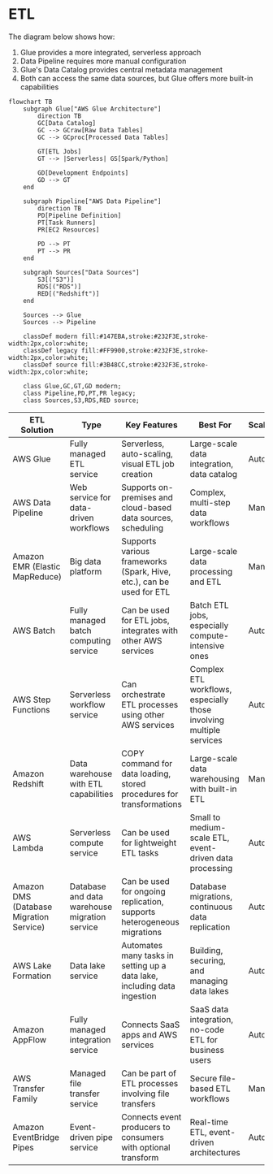 # ETL

The diagram below shows how:

1. Glue provides a more integrated, serverless approach
2. Data Pipeline requires more manual configuration
3. Glue's Data Catalog provides central metadata management
4. Both can access the same data sources, but Glue offers more built-in capabilities

```mermaid
flowchart TB
    subgraph Glue["AWS Glue Architecture"]
        direction TB
        GC[Data Catalog]
        GC --> GCraw[Raw Data Tables]
        GC --> GCproc[Processed Data Tables]
        
        GT[ETL Jobs]
        GT --> |Serverless| GS[Spark/Python]
        
        GD[Development Endpoints]
        GD --> GT
    end

    subgraph Pipeline["AWS Data Pipeline"]
        direction TB
        PD[Pipeline Definition]
        PT[Task Runners]
        PR[EC2 Resources]
        
        PD --> PT
        PT --> PR
    end

    subgraph Sources["Data Sources"]
        S3[("S3")]
        RDS[("RDS")]
        RED[("Redshift")]
    end

    Sources --> Glue
    Sources --> Pipeline

    classDef modern fill:#147EBA,stroke:#232F3E,stroke-width:2px,color:white;
    classDef legacy fill:#FF9900,stroke:#232F3E,stroke-width:2px,color:white;
    classDef source fill:#3B48CC,stroke:#232F3E,stroke-width:2px,color:white;

    class Glue,GC,GT,GD modern;
    class Pipeline,PD,PT,PR legacy;
    class Sources,S3,RDS,RED source;
```

| ETL Solution                            | Type                                          | Key Features                                                             | Best For                                                            | Scalability | Ease of Use              |
| --------------------------------------- | --------------------------------------------- | ------------------------------------------------------------------------ | ------------------------------------------------------------------- | ----------- | ------------------------ |
| AWS Glue                                | Fully managed ETL service                     | Serverless, auto-scaling, visual ETL job creation                        | Large-scale data integration, data catalog                          | Automatic   | High                     |
| AWS Data Pipeline                       | Web service for data-driven workflows         | Supports on-premises and cloud-based data sources, scheduling            | Complex, multi-step data workflows                                  | Manual      | Medium                   |
| Amazon EMR (Elastic MapReduce)          | Big data platform                             | Supports various frameworks (Spark, Hive, etc.), can be used for ETL     | Large-scale data processing and ETL                                 | Manual      | Low (requires expertise) |
| AWS Batch                               | Fully managed batch computing service         | Can be used for ETL jobs, integrates with other AWS services             | Batch ETL jobs, especially compute-intensive ones                   | Automatic   | Medium                   |
| AWS Step Functions                      | Serverless workflow service                   | Can orchestrate ETL processes using other AWS services                   | Complex ETL workflows, especially those involving multiple services | Automatic   | Medium                   |
| Amazon Redshift                         | Data warehouse with ETL capabilities          | COPY command for data loading, stored procedures for transformations     | Large-scale data warehousing with built-in ETL                      | Manual      | Medium                   |
| AWS Lambda                              | Serverless compute service                    | Can be used for lightweight ETL tasks                                    | Small to medium-scale ETL, event-driven data processing             | Automatic   | High                     |
| Amazon DMS (Database Migration Service) | Database and data warehouse migration service | Can be used for ongoing replication, supports heterogeneous migrations   | Database migrations, continuous data replication                    | Automatic   | High                     |
| AWS Lake Formation                      | Data lake service                             | Automates many tasks in setting up a data lake, including data ingestion | Building, securing, and managing data lakes                         | Automatic   | High                     |
| Amazon AppFlow                          | Fully managed integration service             | Connects SaaS apps and AWS services                                      | SaaS data integration, no-code ETL for business users               | Automatic   | Very High                |
| AWS Transfer Family                     | Managed file transfer service                 | Can be part of ETL processes involving file transfers                    | Secure file-based ETL workflows                                     | Manual      | Medium                   |
| Amazon EventBridge Pipes                | Event-driven pipe service                     | Connects event producers to consumers with optional transform            | Real-time ETL, event-driven architectures                           | Automatic   | High                     |
